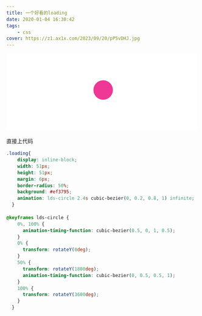 ```yaml
---
title: 一个好看的loading
date: 2020-01-04 16:30:42
tags:
    - css
cover: https://z1.ax1x.com/2023/09/20/pP5vDHJ.jpg
---
```



![img.png](https://raw.githubusercontent.com/s-xianyu/blog-static/master/images/loading.gif)

<!--more-->
直接上代码
```css
.loading{
    display: inline-block;
    width: 51px;
    height: 51px;
    margin: 6px;
    border-radius: 50%;
    background: #ef3795;
    animation: lds-circle 2.4s cubic-bezier(0, 0.2, 0.8, 1) infinite;
  }

@keyframes lds-circle {
    0%, 100% {
      animation-timing-function: cubic-bezier(0.5, 0, 1, 0.5);
    }
    0% {
      transform: rotateY(0deg);
    }
    50% {
      transform: rotateY(1800deg);
      animation-timing-function: cubic-bezier(0, 0.5, 0.5, 1);
    }
    100% {
      transform: rotateY(3600deg);
    }
  }
```

